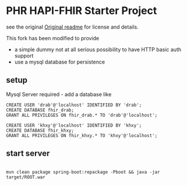 # PHR  HAPI-FHIR Starter Project

see the original [Original readme](https://github.com/bumzack/hapi-fhir-jpaserver-starter/README.orig.md) for license and details.

This fork has been modified to provide
- a simple dummy not at all serious possibility to have HTTP basic auth support
- use a mysql database for persistence
 
## setup

Mysql Server required - add a database like

```
CREATE USER 'drab'@'localhost' IDENTIFIED BY 'drab';
CREATE DATABASE fhir_drab;
GRANT ALL PRIVILEGES ON fhir_drab.* TO 'drab'@'localhost';
```

```
CREATE USER 'khxy'@'localhost' IDENTIFIED BY 'khxy';
CREATE DATABASE fhir_khxy;
GRANT ALL PRIVILEGES ON fhir_khxy.* TO 'khxy'@'localhost';
```




## start server
```

mvn clean package spring-boot:repackage -Pboot && java -jar target/ROOT.war

```
